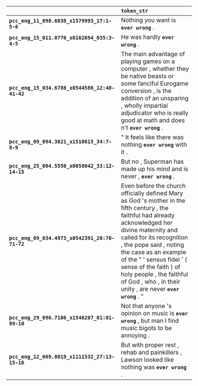|                                                | `token_str`                                                                                                                                                                                                                                                                                                                                                                      |
|:-----------------------------------------------|:---------------------------------------------------------------------------------------------------------------------------------------------------------------------------------------------------------------------------------------------------------------------------------------------------------------------------------------------------------------------------------|
| **`pcc_eng_11_098.6038_x1579993_17:1-5-6`**    | Nothing you want is __``ever wrong``__ .                                                                                                                                                                                                                                                                                                                                         |
| **`pcc_eng_15_011.0776_x0162694_035:3-4-5`**   | He was hardly __``ever wrong``__ .                                                                                                                                                                                                                                                                                                                                               |
| **`pcc_eng_15_034.6788_x0544586_12:40-41-42`** | The main advantage of playing games on a computer , whether they be native beasts or some fanciful Eurogame conversion , is the addition of an unsparing , wholly impartial adjudicator who is really good at math and does n't __``ever wrong``__ .                                                                                                                             |
| **`pcc_eng_09_094.3621_x1510615_34:7-8-9`**    | " It feels like there was nothing __``ever wrong``__ with it .                                                                                                                                                                                                                                                                                                                   |
| **`pcc_eng_25_004.5550_x0058042_33:12-14-15`** | But no , Superman has made up his mind and is never , __``ever wrong``__ .                                                                                                                                                                                                                                                                                                       |
| **`pcc_eng_09_034.4973_x0542391_20:70-71-72`** | Even before the church officially defined Mary as God 's mother in the fifth century , the faithful had already acknowledged her divine maternity and called for its recognition , the pope said , noting the case as an example of the " ' sensus fidei ' ( sense of the faith ) of holy people , the faithful of God , who , in their unity , are never __``ever wrong``__ . " |
| **`pcc_eng_29_096.7106_x1546207_01:01-09-10`** | Not that anyone 's opinion on music is __``ever wrong``__ , but man I find music bigots to be annoying .                                                                                                                                                                                                                                                                         |
| **`pcc_eng_12_069.8019_x1111532_27:13-15-16`** | But with proper rest , rehab and painkillers , Lawson looked like nothing was __``ever wrong``__ .                                                                                                                                                                                                                                                                               |